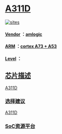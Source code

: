 ﻿# [A311D](https://github.com/sochub/A311D)
[![sites](http://182.61.61.133//resources/SoC.png)](http://www.qitas.cn) 

#### [Vendor](https://github.com/sochub/Vendor) ：[amlogic](https://www.amlogic.cn/)
#### [ARM](https://github.com/sochub/ARM) ：[cortex A73 + A53](https://github.com/sochub/CA73)
#### [Level](https://github.com/sochub/Level) ：

## [芯片描述](https://github.com/sochub/A311D/wiki) 

[A311D](https://github.com/sochub/A311D)

### [选择建议](https://github.com/sochub)

[A311D](https://github.com/sochub/A311D)

###  [SoC资源平台](http://www.qitas.cn)   
